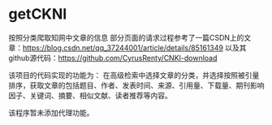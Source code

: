 # getCKNI
按照分类爬取知网中文章的信息
部分页面的请求过程参考了一篇CSDN上的文章：https://blog.csdn.net/qq_37244001/article/details/85161349
以及其github源代码：https://github.com/CyrusRenty/CNKI-download

该项目的代码实现的功能为：
在高级检索中选择文章的分类，并选择按照被引量排序，获取文章的包括题目、作者、发表时间、来源、引用量、下载量、期刊影响因子、关键词、摘要、相似文献、读者推荐等内容。

该程序暂未添加代理功能。
